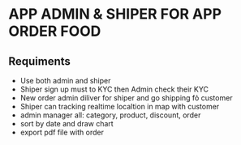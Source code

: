 # APP ADMIN & SHIPER FOR APP ORDER FOOD

## Requiments
- Use both admin and shiper
- Shiper sign up must to KYC then Admin check their KYC
- New order admin diliver for shiper and go shipping fỏ customer
- Shiper can tracking realtime localtion in map with customer
- admin manager all: category, product, discount, order
- sort by date and draw chart
- export pdf file with order

